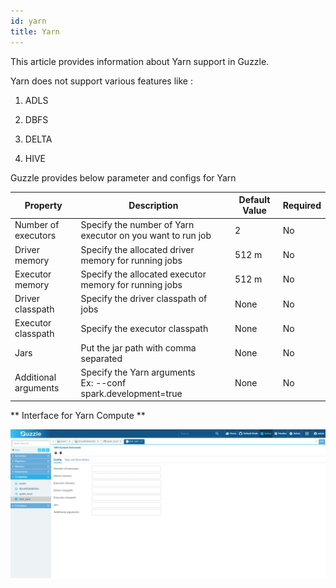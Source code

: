 ```yaml
---
id: yarn
title: Yarn
---
```


This article provides information about Yarn support in Guzzle.

Yarn does not support various features like : 

1. ADLS

2. DBFS

3. DELTA

4. HIVE

Guzzle provides below parameter and configs for Yarn


|Property|Description|Default Value|Required|
|--- |--- |--- |--- |
|Number of executors|Specify the number of Yarn executor on you want to run job|2|No|
|Driver memory|Specify the allocated driver memory for running jobs|512 m|No|
|Executor memory|Specify the allocated executor memory for running jobs|512 m|No|
|Driver classpath|Specify the driver classpath of jobs|None|No|
|Executor classpath|Specify the executor classpath|None|No|
|Jars|Put the jar path with comma separated|None|No|
|Additional arguments|Specify the Yarn arguments <br />Ex: --conf spark.development=true|None|No|

** Interface for Yarn Compute **

<!-- ![image alt text](/img/docs/how-to-guides/compute/yarn_1.jpg) -->
<a href="/img/docs/how-to-guides/compute/yarn_1.jpg" target="_self" >
    <img width="1000" src="/img/docs/how-to-guides/compute/yarn_1.jpg" />
</a>

